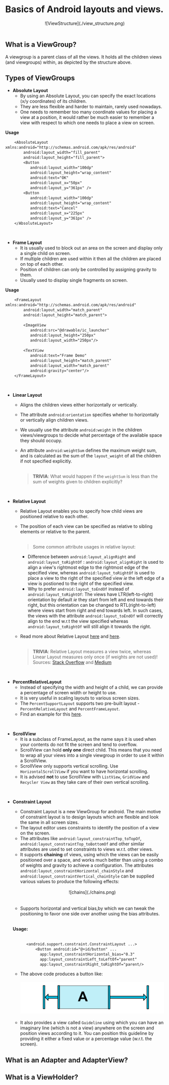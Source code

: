 # Basics of Android layouts and views.
<center>![ViewStructure](./view_structure.png)</center><br>

## What is a ViewGroup?
A viewgroup is a parent class of all the views. It holds all the children views (and viewgroups) within, as depicted by the structure above.<br>

## Types of ViewGroups
- **Absolute Layout**
    - By using an Absolute Layout, you can specify the exact locations (x/y coordinates) of its children.
    - They are less flexible and harder to maintain, rarely used nowadays.
    - One needs to remember too many coordinate values for placing a view at a position, it would rather be much easier to remember a view with respect to which one needs to place a view on screen.<br>
    
**Usage**  

        
        <AbsoluteLayout xmlns:android="http://schemas.android.com/apk/res/android"
            android:layout_width="fill_parent"
            android:layout_height="fill_parent">
            <Button
               android:layout_width="100dp"
               android:layout_height="wrap_content"
               android:text="OK"
               android:layout_x="50px"
               android:layout_y="361px" />
            <Button
               android:layout_width="100dp"
               android:layout_height="wrap_content"
               android:text="Cancel"
               android:layout_x="225px"
               android:layout_y="361px" />
        </AbsoluteLayout> 

<br>

- **Frame Layout**
    - It is usually used to block out an area on the screen and display only a single child on screen.
    - If multiple children are used within it then all the children are placed on top of each other.
    - Position of children can only be controlled by assigning gravity to them.
    - Usually used to display single fragments on screen.<br>

**Usage**  

        
        <FrameLayout xmlns:android="http://schemas.android.com/apk/res/android" 
            android:layout_width="match_parent"
            android:layout_height="match_parent">
   
            <ImageView 
               android:src="@drawable/ic_launcher"
               android:layout_height="250px"
               android:layout_width="250px"/>
            
            <TextView
               android:text="Frame Demo"
               android:layout_height="match_parent"
               android:layout_width="match_parent"
               android:gravity="center"/>
        </FrameLayout>

<br>

- **Linear Layout**
    - Aligns the children views either horizontally or vertically.
    - The attribute `android:orientation` specifies wheher to horizontally or vertically align children views.
    - We usually use the attribute `android:weight` in the children views/viewgroups to decide what percentage of the available space they should occupy.
    - An attribute `android:weightSum` defines the maximum weight sum, and is calculated as the sum of the `layout_weight` of all the children if not specified explicitly.<br><br>
        
        > **TRIVIA**: What would happen if the `weightSum` is less than the sum of weights given to children explicitly?  

<br>

- **Relative Layout**
    - Relative Layout enables you to specify how child views are positioned relative to each other.
    - The position of each view can be specified as relative to sibling elements or relative to the parent.<br><br>
        
        > Some common attribute usages in relative layout:
        - Difference between `android:layout_alignRight` and `android:layout_toRightOf` :
        `android:layout_alignRight` is used to align a view's rightmost edge to the rightmost edge of the specified view, whereas `android:layout_toRightOf` is used to place a view to the right of the specified view *ie* the left edge of a view is postioned to the right of the specified view.
        - Why to prefer `android:layout_toEndOf` instead of `android:layout_toRightOf`:
        The views have LTR(left-to-right) orientation by default *ie* they start from left and end towards their right, but this orientation can be changed to RTL(right-to-left) where views start from right and end towards left. In such cases, the views with the attribute `android:layout_toEndOf` will correctly align to the end w.r.t the view specified whereas `android:layout_toRightOf` will still align it towards the right.
    - Read more about Relative Layout [here](https://developer.android.com/guide/topics/ui/layout/relative.html) and [here](https://developer.android.com/reference/android/widget/RelativeLayout.html).<br><br>

        > **TRIVIA**: Relative Layout measures a view twice, whereas Linear Layout measures only once (if weights are not used)!<br>
        Sources: [Stack Overflow](https://stackoverflow.com/questions/4069037/is-a-relativelayout-more-expensive-than-a-linearlayout/17496262#17496262) and [Medium](https://medium.com/@vatsalbajpai/android-relative-layout-vs-linear-layout-f27bf3d8f74e)

<br>

- **PercentRelativeLayout**
    - Instead of specifying the width and height of a child, we can provide a percentage of screen width or height to use.
    - It is very useful in scaling layouts to various screen sizes.
    - The `PercentSupportLayout` supports two pre-built layout - `PercentRelativeLayout` and `PercentFrameLayout`.
    - Find an example for this [here](https://inthecheesefactory.com/blog/know-percent-support-library/en).

<br>    

- **ScrollView**
    - It is a subclass of FrameLayout, as the name says it is used when your contents do not fit the screen and tend to overflow.
    - ScrollView can hold **only one** direct child. This means that you need to wrap all your views into a single viewgroup in order to use it within a ScrollView. 
    - ScrollView only supports vertical scrolling. Use `HorizontalScrollView` if you want to have horizontal scrolling.
    - It is advised **not** to use ScrollView with `ListView`, `GridView` and `Recycler View` as they take care of their own vertical scrolling.

<br>

- **Constraint Layout**
    - Constraint Layout is a new ViewGroup for android. The main motive of constraint layout is to design layouts which are flexible and look the same in all screen sizes.
    - The layout editor uses constraints to identify the position of a view on the screen.
    - The attributes like `android:layout_constraintTop_toTopOf`, `android:layout_constraintTop_toBottomOf` and other similar attributes are used to set constraints to views w.r.t. other views.
    - It supports **chaining** of views, using which the views can be easily positioned over a space, and works much better than using a combo of weights and gravity to achieve a configuration. The attributes `android:layout_constraintHorizontal_chainStyle` and `android:layout_constraintVertical_chainStyle` can be supplied various values to produce the following effects:<br><br>
         <center>![chains](./chains.png)</center><br><br>
    - Supports horizontal and vertical bias,by which we can tweak the positioning to favor one side over another using the bias attributes.<br><br>

    **Usage:** 
    <br><br>

            <android.support.constraint.ConstraintLayout ...>
                <Button android:id="@+id/button" ...
                  app:layout_constraintHorizontal_bias="0.3"
                  app:layout_constraintLeft_toLeftOf="parent"
                  app:layout_constraintRight_toRightOf="parent/>
    - The above code produces a button like:<br><br>
    ![bias](./bias.png) <br><br>
    - It also provides a view called `Guideline` using which you can have an imaginary line (which is not a view) anywhere on the screen and position views according to it. You can position this guideline by providing it either a fixed value or a percentage value (w.r.t. the screen). 

   

## What is an Adapter and AdapterView?

## What is a ViewHolder?      



